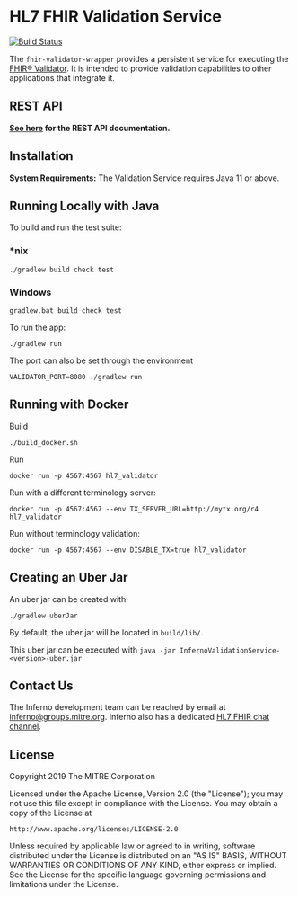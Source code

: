 # HL7 FHIR Validation Service

[![Build Status](https://travis-ci.com/inferno-community/fhir-validator-wrapper.svg?branch=master)](https://travis-ci.com/inferno-community/fhir-validator-wrapper)

The `fhir-validator-wrapper` provides a persistent service for executing the 
[FHIR® Validator](https://wiki.hl7.org/Using_the_FHIR_Validator). It is intended to provide validation capabilities
to other applications that integrate it.

## REST API

**[See here](rest-api.md) for the REST API documentation.**

## Installation

**System Requirements:** The Validation Service requires Java 11 or above.

## Running Locally with Java

To build and run the test suite:

### *nix
```shell script
./gradlew build check test
```

### Windows
```shell script
gradlew.bat build check test
```

To run the app:

```shell script
./gradlew run
```

The port can also be set through the environment
```shell script
VALIDATOR_PORT=8080 ./gradlew run
```

## Running with Docker

Build
```shell script
./build_docker.sh
```
Run
```shell script
docker run -p 4567:4567 hl7_validator
```

Run with a different terminology server:
```shell script
docker run -p 4567:4567 --env TX_SERVER_URL=http://mytx.org/r4 hl7_validator
```

Run without terminology validation:
```shell script
docker run -p 4567:4567 --env DISABLE_TX=true hl7_validator
```

## Creating an Uber Jar

An uber jar can be created with:

```shell
./gradlew uberJar
```

By default, the uber jar will be located in `build/lib/`.

This uber jar can be executed with `java -jar InfernoValidationService-<version>-uber.jar`

## Contact Us
The Inferno development team can be reached by email at inferno@groups.mitre.org.  Inferno also has a dedicated [HL7 FHIR chat channel](https://chat.fhir.org/#narrow/stream/153-inferno).

## License

Copyright 2019 The MITRE Corporation

Licensed under the Apache License, Version 2.0 (the "License"); you may not use this file except in compliance with the License. You may obtain a copy of the License at
```
http://www.apache.org/licenses/LICENSE-2.0
```
Unless required by applicable law or agreed to in writing, software distributed under the License is distributed on an "AS IS" BASIS, WITHOUT WARRANTIES OR CONDITIONS OF ANY KIND, either express or implied. See the License for the specific language governing permissions and limitations under the License.
